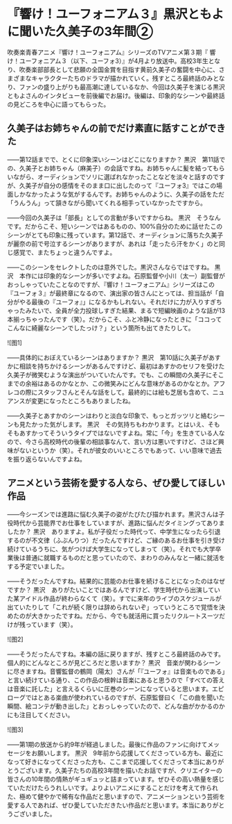 # 『響け！ユーフォニアム３』黒沢ともよに聞いた久美子の3年間②

吹奏楽青春アニメ『響け！ユーフォニアム』シリーズのTVアニメ第３期『 響け！ユーフォニアム３（以下、ユーフォ3）』が4月より放送中。高校3年生となり、吹奏楽部部長として悲願の全国金賞を目指す黄前久美子の奮闘を中心に、さまざまなキャラクターたちのドラマが描かれていく。残すところ最終話のみとなり、ファンの盛り上がりも最高潮に達しているなか、今回は久美子を演じる黒沢ともよさんのインタビューを前後編でお届け。後編は、印象的なシーンや最終話の見どころを中心に語ってもらった。

## 久美子はお姉ちゃんの前でだけ素直に話すことができた

――第12話までで、とくに印象深いシーンはどこになりますか？
黒沢　第11話での、久美子とお姉ちゃん（麻美子）の会話ですね。お姉ちゃんに髪を結ってもらいながら、オーディションでソリに選ばれなかったことなどを淡々と話すのですが、久美子が自分の感情をそのまま口に出したのって『ユーフォ3』ではこの場面しかなかったような気がするんです。お姉ちゃんのように、久美子の話をただ「うんうん」って頷きながら聞いてくれる相手っていなかったですから。

――今回の久美子は「部長」としての言動が多いですからね。
黒沢　そうなんです。だからこそ、短いシーンではあるものの、100%自分のために話せたこのシーンがとても印象に残っています。第12話で、オーディションに落ちた久美子が麗奈の前で号泣するシーンがありますが、あれは「走ったら汗をかく」のと同じ感覚で、またちょっと違うんですよ。

――このシーンをセレクトしたのは意外でした。黒沢さんならではですね。
黒沢　本作には印象的なシーンが多いですよね。石原監督や小川（太一）副監督がおっしゃっていたことなのですが、『響け！ユーフォニアム』シリーズはこの『ユーフォ３』が最終章になるので、演出家の皆さんにとっては、担当話が「自分がやる最後の『ユーフォ』」になるかもしれない。それだけに力が入りすぎちゃったみたいで、全員が全力投球しすぎた結果、まるで短編映画のような話が13本揃っちゃったんです（笑）。だからこそ、ふと冷静になったときに「ココってこんなに綺麗なシーンでしたっけ？」という箇所も出てきたりして。

![图1]

――具体的におぼえているシーンはありますか？
黒沢　第10話に久美子があすかに相談を持ちかけるシーンがあるんですけど、最初はあすかのセリフを受けた久美子が微笑むような演出がついていたんです。でも、この瞬間の久美子にそこまでの余裕はあるのかなとか、この微笑みにどんな意味があるのかなとか。アフレコの際にスタッフさんとそんな話をして。最終的には絵も芝居も含めて、ニュアンスが変更になったところもありましたね。

――久美子とあすかのシーンはわりと淡白な印象で、もっとガッツリと絡むシーンも見たかった気がします。
黒沢　その気持ちもわかります。とはいえ、そもそもあすかってそういうタイプではないですよね。常に「今」を生きている人なので、今さら高校時代の後輩の相談事なんて、言い方は悪いですけど、さほど興味がないというか（笑）。それが彼女のいいところでもあって、いい意味で過去を振り返らないんですよね。

## アニメという芸術を愛する人なら、ぜひ愛してほしい作品

――今シーズンでは進路に悩む久美子の姿がたびたび描かれます。黒沢さんは子役時代から芸能界でお仕事をしていますが、進路に悩んだタイミングってありましたか？
黒沢　ありますよ。私が子役だった時代って、中学生になったら引退するのが不文律（ふぶんりつ）だったんですけど、ご縁のあるお仕事を引き受け続けているうちに、気がつけば大学生になってしまって（笑）。それでも大学卒業後は普通に就職するものだと思っていたので、まわりのみんなと一緒に就活をする予定でいました。

――そうだったんですね。結果的に芸能のお仕事を続けることになったのはなぜですか？
黒沢　ありがたいことではあるんですけど、学生時代から出演していた某アイドル作品が終わらなくて（笑）。すでに来年のライブのスケジュールが出ていたりして「これが続く限りは辞められないぞ」っていうところで覚悟を決めたのが大きかったですね。だから、今でも就活用に買ったリクルートスーツだけが残っています（笑）。

![图2]

――そうだったんですね。本編の話に戻りますが、残すところ最終話のみです。個人的にどんなところが見どころだと思いますか？
黒沢　音楽が関わるシーンに尽きますね。音響監督の鶴岡（陽太）さんが「『ユーフォ』は音楽ものである」と言い続けている通り、この作品の根幹は音楽にあると思うので「すべての答えは音楽に託した」と言えるくらいに圧巻のシーンになっていると思います。エピローグではとある楽曲が使われているのですが、石原監督曰く「この曲を聞いた瞬間、絵コンテが動き出した」とおっしゃっていたので、どんな曲がかかるのかにも注目してください。

![图3]

――第1期の放送から約9年が経過しました。最後に作品のファンに向けてメッセージをお願いします。
黒沢　9年前から応援してくださっている方も、最近になって好きになってくださった方も、ここまで応援してくださって本当にありがとうございます。久美子たちの高校3年間を描いたお話ですが、クリエイターの皆さんの10年間の情熱がギュギュッと詰まっています。ぜひその高い熱量を感じていただけたらうれしいです。よりよいアニメにすることだけを考えて作られた、極めて健やかで稀有な作品だと思いますので、アニメーションという芸術を愛する人であれば、ぜひ愛していただきたい作品だと思います。本当にありがとうございました。
